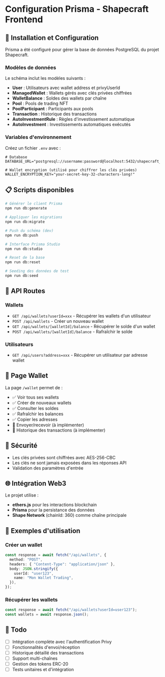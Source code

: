 # Configuration Prisma - Shapecraft Frontend

## 🚀 Installation et Configuration

Prisma a été configuré pour gérer la base de données PostgreSQL du projet Shapecraft.

### Modèles de données

Le schéma inclut les modèles suivants :

- **User** : Utilisateurs avec wallet address et privyUserId
- **ManagedWallet** : Wallets gérés avec clés privées chiffrées
- **WalletBalance** : Soldes des wallets par chaîne
- **Pool** : Pools de trading NFT
- **PoolParticipant** : Participants aux pools
- **Transaction** : Historique des transactions
- **AutoInvestmentRule** : Règles d'investissement automatique
- **AutoInvestment** : Investissements automatiques exécutés

### Variables d'environnement

Créez un fichier `.env` avec :

```env
# Database
DATABASE_URL="postgresql://username:password@localhost:5432/shapecraft_scooby"

# Wallet encryption (utilisé pour chiffrer les clés privées)
WALLET_ENCRYPTION_KEY="your-secret-key-32-characters-long!"
```

## 📋 Scripts disponibles

```bash
# Générer le client Prisma
npm run db:generate

# Appliquer les migrations
npm run db:migrate

# Push du schéma (dev)
npm run db:push

# Interface Prisma Studio
npm run db:studio

# Reset de la base
npm run db:reset

# Seeding des données de test
npm run db:seed
```

## 🔧 API Routes

### Wallets

- `GET /api/wallets?userId=xxx` - Récupérer les wallets d'un utilisateur
- `POST /api/wallets` - Créer un nouveau wallet
- `GET /api/wallets/[walletId]/balance` - Récupérer le solde d'un wallet
- `POST /api/wallets/[walletId]/balance` - Rafraîchir le solde

### Utilisateurs

- `GET /api/users?address=xxx` - Récupérer un utilisateur par adresse wallet

## 🎨 Page Wallet

La page `/wallet` permet de :

- ✅ Voir tous ses wallets
- ✅ Créer de nouveaux wallets
- ✅ Consulter les soldes
- ✅ Rafraîchir les balances
- ✅ Copier les adresses
- 🔄 Envoyer/recevoir (à implémenter)
- 🔄 Historique des transactions (à implémenter)

## 🔐 Sécurité

- Les clés privées sont chiffrées avec AES-256-CBC
- Les clés ne sont jamais exposées dans les réponses API
- Validation des paramètres d'entrée

## 🌐 Intégration Web3

Le projet utilise :

- **ethers.js** pour les interactions blockchain
- **Prisma** pour la persistance des données
- **Shape Network** (chainId: 360) comme chaîne principale

## 📖 Exemples d'utilisation

### Créer un wallet

```typescript
const response = await fetch("/api/wallets", {
  method: "POST",
  headers: { "Content-Type": "application/json" },
  body: JSON.stringify({
    userId: "user123",
    name: "Mon Wallet Trading",
  }),
});
```

### Récupérer les wallets

```typescript
const response = await fetch("/api/wallets?userId=user123");
const wallets = await response.json();
```

## 🚧 Todo

- [ ] Intégration complète avec l'authentification Privy
- [ ] Fonctionnalités d'envoi/réception
- [ ] Historique détaillé des transactions
- [ ] Support multi-chaînes
- [ ] Gestion des tokens ERC-20
- [ ] Tests unitaires et d'intégration
